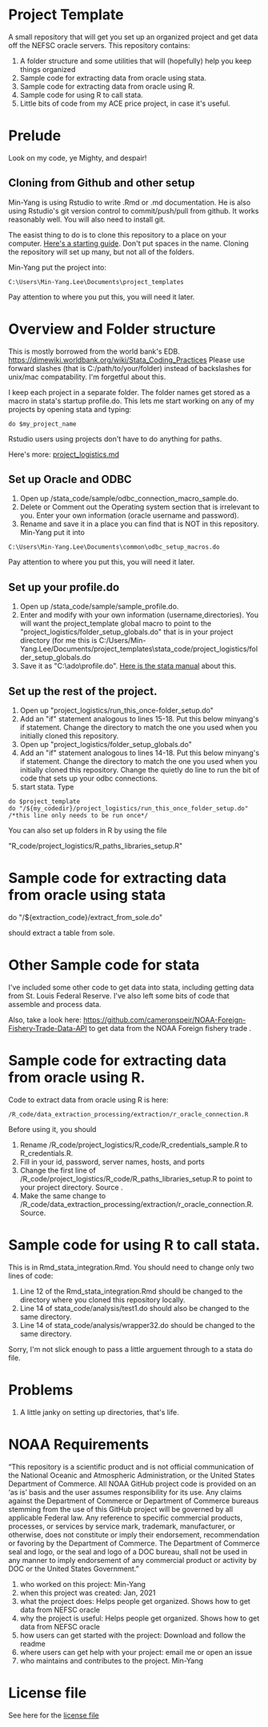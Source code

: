 # Project Template

A small repository that will get you set up an organized project and get data off the NEFSC oracle servers.  This repository contains:

1. A folder structure and some utilities that will (hopefully) help you keep things organized
1. Sample code for extracting data from oracle using stata.
1. Sample code for extracting data from oracle using R.
1. Sample code for using R to call stata.
1. Little bits of code from my ACE price project, in case it's useful.

# Prelude
Look on my code, ye Mighty, and despair!

## Cloning from Github and other setup
Min-Yang is using Rstudio to write .Rmd or .md documentation. He is also using Rstudio's git version control to commit/push/pull from github. It works reasonably well.  You will also need to install git.

The easist thing to do is to clone this repository to a place on your computer. [Here's a starting guide](https://cfss.uchicago.edu/setup/git-with-rstudio/).  Don't put spaces in the name.  Cloning the repository will set up many, but not all of the folders.

Min-Yang put the project into:
```
C:\Users\Min-Yang.Lee\Documents\project_templates
```
Pay attention to where you put this, you will need it later.

# Overview and Folder structure

This is mostly borrowed from the world bank's EDB. https://dimewiki.worldbank.org/wiki/Stata_Coding_Practices
Please use forward slashes (that is C:/path/to/your/folder) instead of backslashes for unix/mac compatability. I'm forgetful about this. 

I keep each project in a separate folder.  The folder names get stored as a macro in stata's startup profile.do.  This lets me start working on any of my projects by opening stata and typing: 
```
do $my_project_name
```
Rstudio users using projects don't have to do anything for paths.


Here's more: [project_logistics.md](https://github.com/minyanglee/READ-SSB-Lee-project-templates/blob/main/documentation/project_logistics.md) 

## Set up Oracle and ODBC
1.  Open up /stata_code/sample/odbc_connection_macro_sample.do. 
1.  Delete or Comment out the Operating system section that is irrelevant to you.  Enter your own information (oracle username and password).  
1.  Rename and save it in a place you can find that is NOT in this repository. Min-Yang put it into 
```
C:\Users\Min-Yang.Lee\Documents\common\odbc_setup_macros.do
```

Pay attention to where you put this, you will need it later.


## Set up your profile.do

1. Open up /stata_code/sample/sample_profile.do.
1. Enter and modify with your own information (username,directories).  You will want the project_template global macro to point to the "project_logistics/folder_setup_globals.do" that is in your project directory (for me this is C:/Users/Min-Yang.Lee/Documents/project_templates\stata_code/project_logistics/folder_setup_globals.do
1. Save it as "C:\ado\profile.do".  [Here is the stata manual](https://www.stata.com/manuals15/gsub.pdf) about this.


## Set up the rest of the project. 
1. Open up "project_logistics/run_this_once-folder_setup.do"
1.  Add an "if" statement analogous to lines 15-18.  Put this below minyang's if statement.  Change the directory to match the one you used when you initially cloned this repository.
1. Open up "project_logistics/folder_setup_globals.do"
1.  Add an "if" statement analogous to lines 14-18. Put this below minyang's if statement.  Change the directory to match the one you used when you initially cloned this repository.  Change the quietly do line to run the bit of code that sets up your odbc connections.
1. start stata. Type
```
do $project_template 
do "/${my_codedir}/project_logistics/run_this_once_folder_setup.do" /*this line only needs to be run once*/
```


You can also set up folders in R by using the file 

"R_code/project_logistics/R_paths_libraries_setup.R"



# Sample code for extracting data from oracle using stata

do "/${extraction_code}/extract_from_sole.do"

should extract a table from sole. 


# Other Sample code for  stata
I've included some other code to get data into stata, including getting data from St. Louis Federal Reserve.  I've also left some bits of code that assemble and process data.

Also, take a look here: https://github.com/cameronspeir/NOAA-Foreign-Fishery-Trade-Data-API to get data from the NOAA Foreign fishery trade .


# Sample code for extracting data from oracle using R.
Code to extract data from oracle using R is here:

```
/R_code/data_extraction_processing/extraction/r_oracle_connection.R
```
Before using it, you should

1. Rename /R_code/project_logistics/R_code/R_credentials_sample.R to R_credentials.R.
1. Fill in your id, password, server names, hosts, and ports
1. Change the first line of  /R_code/project_logistics/R_code/R_paths_libraries_setup.R to point to your project directory. Source .
1. Make the same change to /R_code/data_extraction_processing/extraction/r_oracle_connection.R. Source.



# Sample code for using R to call stata.

This is in Rmd_stata_integration.Rmd. You should need to change only two lines of code:

1.  Line 12 of the Rmd_stata_integration.Rmd should be changed to the directory where you cloned this repository locally.
1.  Line 14 of stata_code/analysis/test1.do should also be changed to the same directory.
1.  Line 14 of stata_code/analysis/wrapper32.do should be changed to the same directory.

Sorry, I'm not slick enough to pass a little arguement through to a stata do file.


# Problems  

1. A little janky on setting up directories, that's life.


# NOAA Requirements
“This repository is a scientific product and is not official communication of the National Oceanic and Atmospheric Administration, or the United States Department of Commerce. All NOAA GitHub project code is provided on an ‘as is’ basis and the user assumes responsibility for its use. Any claims against the Department of Commerce or Department of Commerce bureaus stemming from the use of this GitHub project will be governed by all applicable Federal law. Any reference to specific commercial products, processes, or services by service mark, trademark, manufacturer, or otherwise, does not constitute or imply their endorsement, recommendation or favoring by the Department of Commerce. The Department of Commerce seal and logo, or the seal and logo of a DOC bureau, shall not be used in any manner to imply endorsement of any commercial product or activity by DOC or the United States Government.”


1. who worked on this project:  Min-Yang
1. when this project was created: Jan, 2021 
1. what the project does: Helps people get organized.  Shows how to get data from NEFSC oracle 
1. why the project is useful:  Helps people get organized.  Shows how to get data from NEFSC oracle 
1. how users can get started with the project: Download and follow the readme
1. where users can get help with your project:  email me or open an issue
1. who maintains and contributes to the project. Min-Yang

# License file
See here for the [license file](https://github.com/minyanglee/READ-SSB-Lee-project-templates/blob/main/license.md)
